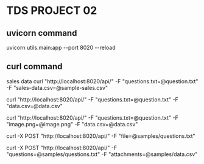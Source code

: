 # TDS PROJECT 02

## uvicorn command

uvicorn utils.main:app --port 8020 --reload

## curl command

sales data
curl "http://localhost:8020/api/" -F "questions.txt=@question.txt" -F "sales-data.csv=@sample-sales.csv"

curl "http://localhost:8020/api/" -F "questions.txt=@question.txt" -F "data.csv=@data.csv"


curl "http://localhost:8020/api/" -F "questions.txt=@question.txt" -F "image.png=@image.png" -F "data.csv=@data.csv"

curl -X POST "http://localhost:8020/api/"   -F "file=@samples/questions.txt"

curl -X POST "http://localhost:8020/api/"   -F "questions=@samples/questions.txt" -F "attachments=@samples/data.csv"


